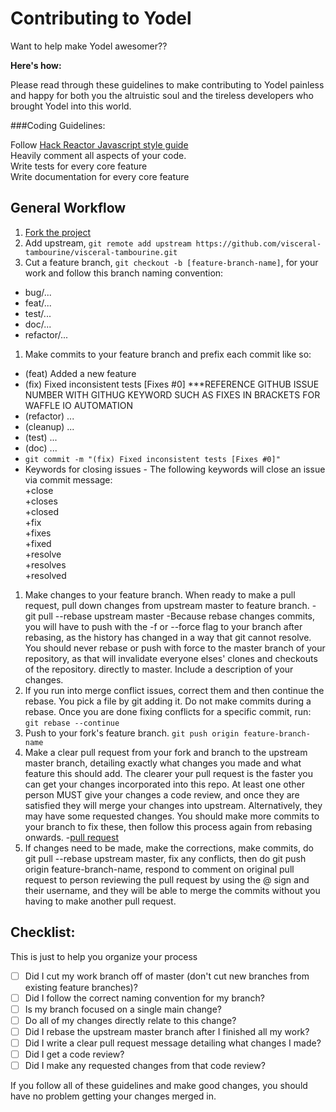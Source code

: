 # Contributing to Yodel

Want to help make Yodel awesomer??

**Here's how:**

Please read through these guidelines to make contributing to Yodel painless and happy for both you the altruistic
soul and the tireless developers who brought Yodel into this world. 

###Coding Guidelines:

Follow [Hack Reactor Javascript style guide](https://github.com/hackreactor-labs/style-guide)   
Heavily comment all aspects of your code.  
Write tests for every core feature  
Write documentation for every core feature  


## General Workflow

1. [Fork the project](https://help.github.com/fork-a-repo/)
1. Add upstream, `git remote add upstream https://github.com/visceral-tambourine/visceral-tambourine.git`  
1. Cut a feature branch, `git checkout -b [feature-branch-name]`, for your work and follow this branch naming convention:
  - bug/...
  - feat/...
  - test/...
  - doc/...
  - refactor/...
1. Make commits to your feature branch and prefix each commit like so: 
  - (feat) Added a new feature
  - (fix) Fixed inconsistent tests [Fixes #0] ***REFERENCE GITHUB ISSUE NUMBER WITH GITHUG KEYWORD SUCH AS FIXES IN BRACKETS FOR WAFFLE IO AUTOMATION
  - (refactor) ...
  - (cleanup) ...
  - (test) ...
  - (doc) ...
  - `git commit -m "(fix) Fixed inconsistent tests [Fixes #0]"`
  - Keywords for closing issues - The following keywords will close an issue via commit message:  
    +close  
    +closes  
    +closed  
    +fix  
    +fixes  
    +fixed  
    +resolve  
    +resolves  
    +resolved  
1. Make changes to your feature branch. When ready to make a pull request, pull down changes from upstream master to feature branch. 
  -git pull --rebase upstream master
  -Because rebase changes commits, you will have to push with the -f or --force flag to your branch after rebasing, as the history has changed in a way that git cannot resolve. You should never rebase or push with force to the master branch of your repository, as that will invalidate everyone elses' clones and checkouts of the repository.
   directly to master. Include a description of your changes.
1. If you run into merge conflict issues, correct them and then continue the rebase. You pick a file by git adding it. Do not make commits during a rebase. Once you are done fixing conflicts for a specific commit, run:
  `git rebase --continue`
1. Push to your fork's feature branch.
  `git push origin feature-branch-name`
1. Make a clear pull request from your fork and branch to the upstream master branch, detailing exactly what changes you made and what feature this should add. The clearer your pull request is the faster you can get your changes incorporated into this repo.  At least one other person MUST give your changes a code review, and once they are satisfied they will merge your changes into upstream. Alternatively, they may have some requested changes. You should make more commits to your branch to fix these, then follow this process again from rebasing onwards.
  -[pull request](https://help.github.com/articles/using-pull-requests/)
1. If changes need to be made, make the corrections, make commits, do  git pull --rebase upstream master, fix any conflicts, then do git push origin feature-branch-name, respond to comment on original pull request to person reviewing the pull request by using the @ sign and their username, and they will be able to merge the commits without you having to make another pull request.  

## Checklist:

This is just to help you organize your process

- [ ] Did I cut my work branch off of master (don't cut new branches from existing feature branches)?
- [ ] Did I follow the correct naming convention for my branch?
- [ ] Is my branch focused on a single main change?
- [ ] Do all of my changes directly relate to this change?
- [ ] Did I rebase the upstream master branch after I finished all my
  work?
- [ ] Did I write a clear pull request message detailing what changes I made?
- [ ] Did I get a code review?
- [ ] Did I make any requested changes from that code review?

If you follow all of these guidelines and make good changes, you should have
no problem getting your changes merged in.

